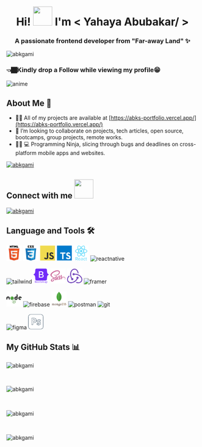 <h1 align="center">Hi! <img src = "https://raw.githubusercontent.com/rahulbanerjee26/githubProfileReadmeGenerator/main/gifs/wave.gif" width = 50px height='50px'> I'm < Yahaya Abubakar/ > </h1>
<h3 align="center">A passionate frontend developer from "Far-away Land" ✨</h3>

<p align="left"> <img src="https://komarev.com/ghpvc/?username=abkgami&label=Profile%20views&color=0e75b6&style=flat" alt="abkgami" /> </p>

<h3>👈🏾Kindly drop a Follow while viewing my profile😁</h3>

  <img align="center" src="./assets/1936.gif" alt="anime" /> 

 ## About Me 💬

- 👨‍💻 All of my projects are available at [https://abks-portfolio.vercel.app/](https://abks-portfolio.vercel.app/)
- 👯 I’m looking to collaborate on projects, tech articles, open source, bootcamps, group projects, remote works.
- 🥷🏾 💻 Programming Ninja, slicing through bugs and deadlines on cross-platform mobile apps and websites.


<p align="left"> <a href="https://twitter.com/abkgami" target="blank"><img src="https://img.shields.io/twitter/follow/abkgami?logo=twitter&style=for-the-badge" alt="abkgami" /></a> </p>

<h2 align="left"> Connect with me 
<img src='https://raw.githubusercontent.com/rahulbanerjee26/githubProfileReadmeGenerator/main/gifs/handShake.gif' width="50px" height=50px> </h2>
<p align="left">
<a href="https://twitter.com/abkgami" target="blank"><img align="center" src="https://raw.githubusercontent.com/rahuldkjain/github-profile-readme-generator/master/src/images/icons/Social/twitter.svg" alt="abkgami" height="30" width="40" /></a>
</p>

  ## Language and Tools 🛠️
<p align="left"> 
<img src="https://raw.githubusercontent.com/devicons/devicon/master/icons/html5/html5-original-wordmark.svg" alt="html5" width="40" height="40"/> 
<img src="https://raw.githubusercontent.com/devicons/devicon/master/icons/css3/css3-original-wordmark.svg" alt="css3" width="40" height="40"/> 
<img src="https://raw.githubusercontent.com/devicons/devicon/master/icons/javascript/javascript-original.svg" alt="javascript" width="40" height="40"/>
<img src="https://raw.githubusercontent.com/devicons/devicon/master/icons/typescript/typescript-original.svg" alt="typescript" width="40" height="40"/>
<img src="https://raw.githubusercontent.com/devicons/devicon/master/icons/react/react-original-wordmark.svg" alt="react" width="40" height="40"/>
<img src="https://reactnative.dev/img/header_logo.svg" alt="reactnative" width="40" height="40"/>
<br/>
<br/>
<img src="https://www.vectorlogo.zone/logos/tailwindcss/tailwindcss-icon.svg" alt="tailwind" width="40" height="40"/>
<img src="https://raw.githubusercontent.com/devicons/devicon/master/icons/bootstrap/bootstrap-plain-wordmark.svg" alt="bootstrap" width="40" height="40"/> 
<img src="https://raw.githubusercontent.com/devicons/devicon/master/icons/sass/sass-original.svg" alt="sass" width="40" height="40"/>
<img src="https://raw.githubusercontent.com/devicons/devicon/master/icons/redux/redux-original.svg" alt="redux" width="40" height="40"/>
<img src="https://www.vectorlogo.zone/logos/framer/framer-icon.svg" alt="framer" width="40" height="40"/> 
<br/>
<br/>
<img src="https://raw.githubusercontent.com/devicons/devicon/master/icons/nodejs/nodejs-original-wordmark.svg" alt="nodejs" width="40" height="40"/>
<img src="https://www.vectorlogo.zone/logos/firebase/firebase-icon.svg" alt="firebase" width="40" height="40"/> 
<img src="https://raw.githubusercontent.com/devicons/devicon/master/icons/mongodb/mongodb-original-wordmark.svg" alt="mongodb" width="40" height="40"/>
<img src="https://www.vectorlogo.zone/logos/getpostman/getpostman-icon.svg" alt="postman" width="40" height="40"/>
<img src="https://www.vectorlogo.zone/logos/git-scm/git-scm-icon.svg" alt="git" width="40" height="40"/>
<br/>
<br/>
<img src="https://www.vectorlogo.zone/logos/figma/figma-icon.svg" alt="figma" width="40" height="40"/> 
<img src="https://raw.githubusercontent.com/devicons/devicon/master/icons/photoshop/photoshop-line.svg" alt="photoshop" width="40" height="40"/> 
</p>

  ## My GitHub Stats 📊
<p><img align="center" src="https://github-readme-stats.vercel.app/api/top-langs?username=abkgami&show_icons=true&locale=en&layout=compact" alt="abkgami" /></p>
<br/>
<p align="left"><img src="https://github-profile-trophy.vercel.app/?username=abkgami" alt="abkgami" /> </p>
<br/>
<p><img align="center" src="https://github-readme-stats.vercel.app/api?username=abkgami&show_icons=true&locale=en" alt="abkgami" /></p>
<br/>
<p><img align="center" src="https://github-readme-streak-stats.herokuapp.com/?user=abkgami&" alt="abkgami" /></p>
